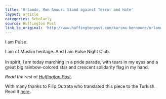 ```yaml
---
title: 'Orlando, Mon Amour: Stand against Terror and Hate'
layout: article
categories: Scholarly
source: Huffington Post
link_to_original: 'http://www.huffingtonpost.com/karima-bennoune/orlando-mon-amour-stand-a_b_10431490.html'
---
```



I am Pulse.

I am of Muslim heritage. And I am Pulse Night Club.&nbsp;
<br>
<br>In spirit, I am today marching in a pride parade, with tears in my eyes and a great big rainbow-colored star and crescent solidarity flag in my hand.

*Read the rest at [Huffington Post](http://www.huffingtonpost.com/karima-bennoune/orlando-mon-amour-stand-a_b_10431490.html).*

With many thanks to Filip Outrata who translated this piece to the Turkish. Read it [here](http://denikreferendum.cz/clanek/23182-karima-bennoune-orlando-mon-amour).

<br>&nbsp;
